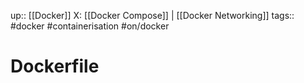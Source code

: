 up:: [[Docker]]
X: [[Docker Compose]] | [[Docker Networking]]
tags:: #docker #containerisation #on/docker 

# Dockerfile